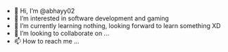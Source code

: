 - 👋 Hi, I’m @abhayy02
- 👀 I’m interested in software development and gaming
- 🌱 I’m currently learning nothing, looking forward to learn something XD
- 💞️ I’m looking to collaborate on ...
- 📫 How to reach me ...

<!---
abhayy02/abhayy02 is a ✨ special ✨ repository because its `README.md` (this file) appears on your GitHub profile.
You can click the Preview link to take a look at your changes.
--->
